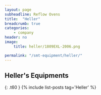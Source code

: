 ```yaml
---
layout: page
subheadline: Reflow Ovens
title:  "Heller"
breadcrumb: true
categories:
    - company
header: no
image:
    title: heller/1809EXL-2006.png

permalink: "/smt-equipment/heller/"
---
```


## Heller's Equipments ##
{: .t60 }
{% include list-posts tag='Heller' %}
